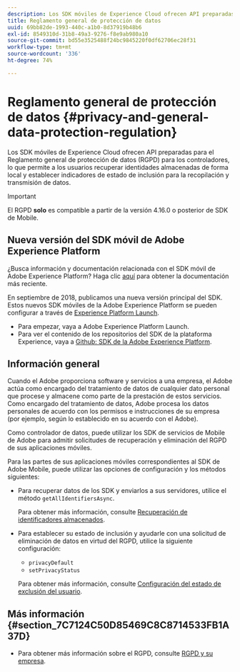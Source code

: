 ```yaml
---
description: Los SDK móviles de Experience Cloud ofrecen API preparadas para el Reglamento general de protección de datos (RGPD) para los controladores, lo que permite a los usuarios recuperar identidades almacenadas de forma local y establecer indicadores de estado de inclusión para la recopilación y transmisión de datos.
title: Reglamento general de protección de datos
uuid: 69bb82de-1993-440c-a1b0-8d37919b48b6
exl-id: 8549310d-31b8-49a3-9276-f8e9ab980a10
source-git-commit: bd55e3525488f24bc9845220f0df62706ec28f31
workflow-type: tm+mt
source-wordcount: '336'
ht-degree: 74%

---
```


# Reglamento general de protección de datos {#privacy-and-general-data-protection-regulation}

Los SDK móviles de Experience Cloud ofrecen API preparadas para el Reglamento general de protección de datos (RGPD) para los controladores, lo que permite a los usuarios recuperar identidades almacenadas de forma local y establecer indicadores de estado de inclusión para la recopilación y transmisión de datos.

>[!IMPORTANT]
>
>El RGPD **solo** es compatible a partir de la versión 4.16.0 o posterior de SDK de Mobile.

## Nueva versión del SDK móvil de Adobe Experience Platform

¿Busca información y documentación relacionada con el SDK móvil de Adobe Experience Platform? Haga clic [aquí](https://aep-sdks.gitbook.io/docs/) para obtener la documentación más reciente.

En septiembre de 2018, publicamos una nueva versión principal del SDK. Estos nuevos SDK móviles de la Adobe Experience Platform se pueden configurar a través de [Experience Platform Launch](https://www.adobe.com/es/experience-platform/launch.html).

* Para empezar, vaya a Adobe Experience Platform Launch.
* Para ver el contenido de los repositorios del SDK de la plataforma Experience, vaya a [Github: SDK de la Adobe Experience Platform](https://github.com/Adobe-Marketing-Cloud/acp-sdks).

## Información general

Cuando el Adobe proporciona software y servicios a una empresa, el Adobe actúa como encargado del tratamiento de datos de cualquier dato personal que procese y almacene como parte de la prestación de estos servicios. Como encargado del tratamiento de datos, Adobe procesa los datos personales de acuerdo con los permisos e instrucciones de su empresa (por ejemplo, según lo establecido en su acuerdo con el Adobe).

Como controlador de datos, puede utilizar los SDK de servicios de Mobile de Adobe para admitir solicitudes de recuperación y eliminación del RGPD de sus aplicaciones móviles.

Para las partes de sus aplicaciones móviles correspondientes al SDK de Adobe Mobile, puede utilizar las opciones de configuración y los métodos siguientes:

* Para recuperar datos de los SDK y enviarlos a sus servidores, utilice el método `getAllIdentifiersAsync`.

   Para obtener más información, consulte [Recuperación de identificadores almacenados](/help/ios/c-mob-privacy-gdpr-ios/c-mob-gdpr-ret-stored-ids-ios.md).

* Para establecer su estado de inclusión y ayudarle con una solicitud de eliminación de datos en virtud del RGPD, utilice la siguiente configuración:

   * `privacyDefault`
   * `setPrivacyStatus`

   Para obtener más información, consulte [Configuración del estado de exclusión del usuario](/help/ios/c-mob-privacy-gdpr-ios/privacy.md).

## Más información {#section_7C7124C50D85469C8C8714533FB1A37D}

* Para obtener más información sobre el RGPD, consulte [RGPD y su empresa](https://www.adobe.com/es/privacy/general-data-protection-regulation.html).
